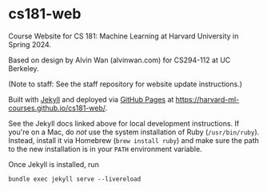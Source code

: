 # cs181-web

Course Website for CS 181: Machine Learning at Harvard University in Spring 2024.

Based on design by Alvin Wan (alvinwan.com) for CS294-112 at UC Berkeley.

(Note to staff: See the staff repository for website update instructions.)

Built with [Jekyll](https://jekyllrb.com/docs/) and deployed via [GitHub Pages](https://pages.github.com/) at <https://harvard-ml-courses.github.io/cs181-web/>.

See the Jekyll docs linked above for local development instructions. If you're on a Mac, do *not* use the system installation of Ruby (`/usr/bin/ruby`). Instead, install it via Homebrew (`brew install ruby`) and make sure the path to the new installation is in your `PATH` environment variable.

Once Jekyll is installed, run

```
bundle exec jekyll serve --livereload
```
